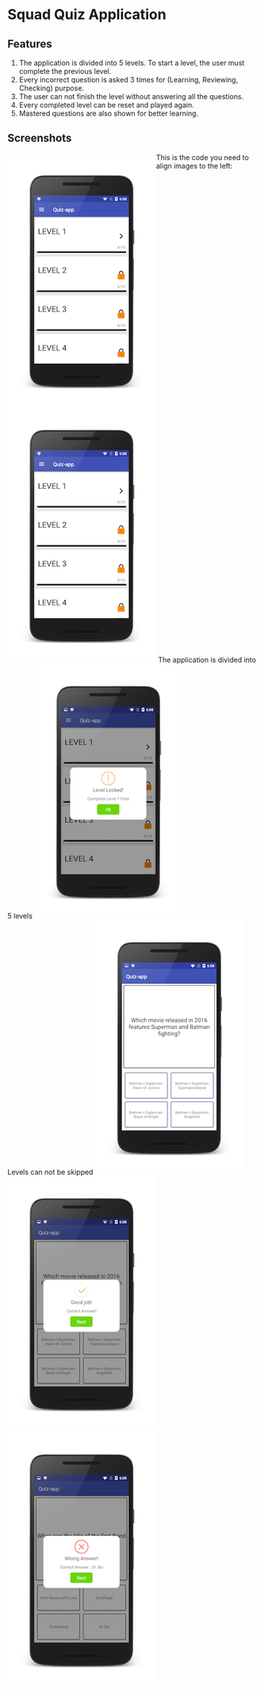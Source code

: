 # Squad Quiz Application

## Features
1. The application is divided into 5 levels. To start a level, the user must complete the previous level.
2. Every incorrect question is asked 3 times for (Learning, Reviewing, Checking) purpose.
3. The user can not finish the level without answering all the questions. 
4. Every completed level can be reset and played again.
5. Mastered questions are also shown for better learning.

## Screenshots
<img align="left"  src="ss/main.png">

This is the code you need to align images to the left:

![alt text](ss/main.png "Home Page") 
The application is divided into 5 levels
![alt text](ss/locked.png "Level Locked")  
Levels can not be skipped
![alt text](ss/question.png "Question")         
![alt text](ss/correct.png "Correct")   ![alt text](ss/wrong.png "Wrong")  

